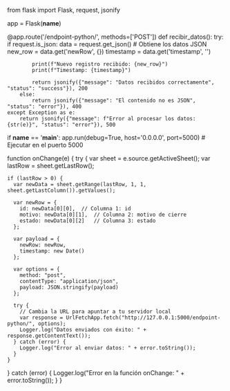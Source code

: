from flask import Flask, request, jsonify

app = Flask(__name__)

@app.route('/endpoint-python/', methods=['POST'])
def recibir_datos():
    try:
        if request.is_json:
            data = request.get_json()  # Obtiene los datos JSON
            new_row = data.get('newRow', {})
            timestamp = data.get('timestamp', '')
            
            print(f"Nuevo registro recibido: {new_row}")
            print(f"Timestamp: {timestamp}")
            
            return jsonify({"message": "Datos recibidos correctamente", "status": "success"}), 200
        else:
            return jsonify({"message": "El contenido no es JSON", "status": "error"}), 400
    except Exception as e:
        return jsonify({"message": f"Error al procesar los datos: {str(e)}", "status": "error"}), 500

if __name__ == '__main__':
    app.run(debug=True, host='0.0.0.0', port=5000)  # Ejecutar en el puerto 5000




function onChange(e) {
  try {
    var sheet = e.source.getActiveSheet();
    var lastRow = sheet.getLastRow();
    
    if (lastRow > 0) {
      var newData = sheet.getRange(lastRow, 1, 1, sheet.getLastColumn()).getValues();
      
      var newRow = {
        id: newData[0][0],  // Columna 1: id
        motivo: newData[0][1],  // Columna 2: motivo de cierre
        estado: newData[0][2]   // Columna 3: estado
      };
      
      var payload = {
        newRow: newRow,
        timestamp: new Date()
      };
      
      var options = {
        method: "post",
        contentType: "application/json",
        payload: JSON.stringify(payload)
      };
      
      try {
        // Cambia la URL para apuntar a tu servidor local
        var response = UrlFetchApp.fetch("http://127.0.0.1:5000/endpoint-python/", options);
        Logger.log("Datos enviados con éxito: " + response.getContentText());
      } catch (error) {
        Logger.log("Error al enviar datos: " + error.toString());
      }
    }
  } catch (error) {
    Logger.log("Error en la función onChange: " + error.toString());
  }
}
